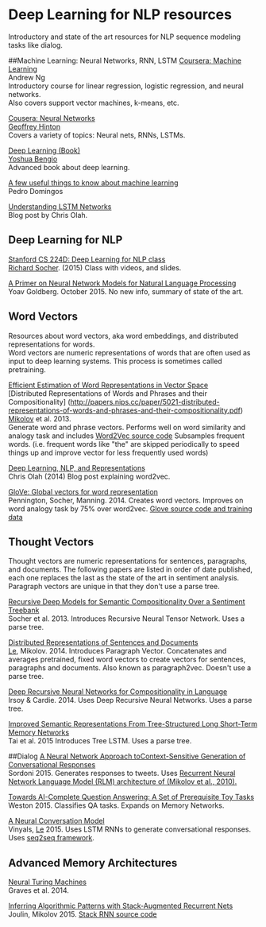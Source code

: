 # Deep Learning for NLP resources

Introductory and state of the art resources for NLP sequence modeling tasks like dialog.

##Machine Learning: Neural Networks, RNN, LSTM
[Coursera: Machine Learning](https://www.coursera.org/learn/machine-learning/home/welcome?module=tN10A)  
Andrew Ng  
Introductory course for linear regression, logistic regression, and neural networks.  
Also covers support vector machines, k-means, etc.  

[Cousera: Neural Networks](https://class.coursera.org/neuralnets-2012-001/lecture)  
[Geoffrey Hinton](https://scholar.google.com/citations?user=JicYPdAAAAAJ)  
Covers a variety of topics: Neural nets, RNNs, LSTMs.  

[Deep Learning (Book)](http://goodfeli.github.io/dlbook/)  
[Yoshua Bengio](https://scholar.google.com/citations?user=kukA0LcAAAAJ&hl=en)  
Advanced book about deep learning.

[A few useful things to know about machine learning](https://homes.cs.washington.edu/~pedrod/papers/cacm12.pdf)  
Pedro Domingos  

[Understanding LSTM Networks](http://colah.github.io/posts/2015-08-Understanding-LSTMs/)  
Blog post by Chris Olah.  

## Deep Learning for NLP 

[Stanford CS 224D: Deep Learning for NLP class](http://cs224d.stanford.edu/syllabus.html)  
[Richard Socher](https://scholar.google.com/citations?user=FaOcyfMAAAAJ&hl=en). (2015)  Class with videos, and slides.

[A Primer on Neural Network Models for Natural Language Processing](http://u.cs.biu.ac.il/~yogo/nnlp.pdf)  
Yoav Goldberg. October 2015. No new info, summary of state of the art.  

## Word Vectors
Resources about word vectors, aka word embeddings, and distributed representations for words.  
Word vectors are numeric representations of words that are often used as input to deep learning systems. This process is sometimes called pretraining.  

[Efficient Estimation of Word Representations in Vector Space](http://arxiv.org/pdf/1301.3781v3.pdf)  
[Distributed Representations of Words and Phrases and their Compositionality]
(http://papers.nips.cc/paper/5021-distributed-representations-of-words-and-phrases-and-their-compositionality.pdf)  
[Mikolov](https://scholar.google.com/citations?user=oBu8kMMAAAAJ&hl=en) et al. 2013.  
Generate word and phrase vectors.  Performs well on word similarity and analogy task and includes [Word2Vec source code](https://code.google.com/p/word2vec/)  Subsamples frequent words. (i.e. frequent words like "the" are skipped periodically to speed things up and improve vector for less frequently used words)

[Deep Learning, NLP, and Representations](http://colah.github.io/posts/2014-07-NLP-RNNs-Representations/)  
Chris Olah (2014)  Blog post explaining word2vec.  

[GloVe: Global vectors for word representation](http://nlp.stanford.edu/projects/glove/glove.pdf)  
Pennington, Socher, Manning. 2014. Creates word vectors.  Improves on word analogy task by 75% over word2vec. [Glove source code and training data](http://nlp.stanford.edu/projects/glove/) 

## Thought Vectors
Thought vectors are numeric representations for sentences, paragraphs, and documents.  The following papers are listed in order of date published, each one replaces the last as the state of the art in sentiment analysis.  Paragraph vectors are unique in that they don't use a parse tree.  

[Recursive Deep Models for Semantic Compositionality Over a Sentiment Treebank](http://citeseerx.ist.psu.edu/viewdoc/download?doi=10.1.1.383.1327&rep=rep1&type=pdf)  
Socher et al. 2013.  Introduces Recursive Neural Tensor Network.  Uses a parse tree.

[Distributed Representations of Sentences and Documents](http://cs.stanford.edu/~quocle/paragraph_vector.pdf)  
[Le](https://scholar.google.com/citations?user=vfT6-XIAAAAJ), Mikolov. 2014.  Introduces Paragraph Vector. Concatenates and averages pretrained, fixed word vectors to create vectors for sentences, paragraphs and documents. Also known as paragraph2vec.  Doesn't use a parse tree.

[Deep Recursive Neural Networks for Compositionality in Language](https://aclweb.org/anthology/P/P15/P15-1150.pdf)  
Irsoy & Cardie. 2014.  Uses Deep Recursive Neural Networks. Uses a parse tree.

[Improved Semantic Representations From Tree-Structured Long Short-Term Memory Networks](https://aclweb.org/anthology/P/P15/P15-1150.pdf)  
Tai et al. 2015  Introduces Tree LSTM. Uses a parse tree.

##Dialog
[A Neural Network Approach toContext-Sensitive Generation of Conversational Responses](http://arxiv.org/pdf/1506.06714v1.pdf)  
Sordoni 2015.  Generates responses to tweets.   Uses [Recurrent Neural Network Language Model (RLM) architecture
of (Mikolov et al., 2010).](http://www.fit.vutbr.cz/research/groups/speech/publi/2010/mikolov_interspeech2010_IS100722.pdf)    

[Towards AI-Complete Question Answering: A Set of Prerequisite Toy Tasks](http://arxiv.org/pdf/1502.05698v7.pdf)  
Weston 2015. Classifies QA tasks. Expands on Memory Networks.  

[A Neural Conversation Model](http://arxiv.org/pdf/1506.05869v3.pdf)  
Vinyals, [Le](https://scholar.google.com/citations?user=vfT6-XIAAAAJ) 2015.  Uses LSTM RNNs to generate conversational responses. Uses [seq2seq framework](http://arxiv.org/pdf/1409.3215v3.pdf).  

## Advanced Memory Architectures
[Neural Turing Machines](http://arxiv.org/pdf/1410.5401v2.pdf)  
Graves et al. 2014.  

[Inferring Algorithmic Patterns with Stack-Augmented Recurrent Nets](http://arxiv.org/pdf/1503.01007v4.pdf)  
Joulin, Mikolov 2015. [Stack RNN source code](https://github.com/facebook/Stack-RNN)  
